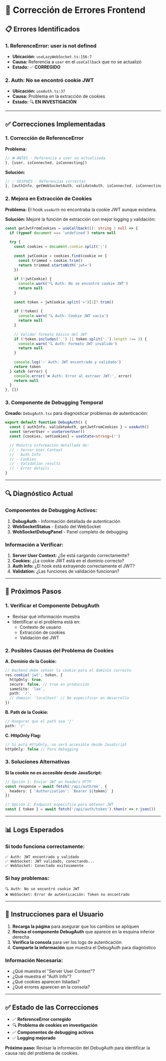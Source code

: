 # 🔧 Corrección de Errores Frontend

## 📋 **Errores Identificados**

### **1. ReferenceError: user is not defined**
- **Ubicación:** `useLazyWebSocket.ts:156:7`
- **Causa:** Referencia a `user` en el `useCallback` que no se actualizó
- **Estado:** ✅ **CORREGIDO**

### **2. Auth: No se encontró cookie JWT**
- **Ubicación:** `useAuth.ts:37`
- **Causa:** Problema en la extracción de cookies
- **Estado:** 🔍 **EN INVESTIGACIÓN**

---

## ✅ **Correcciones Implementadas**

### **1. Corrección de ReferenceError**

**Problema:**
```typescript
// ❌ ANTES - Referencia a user no actualizada
}, [user, isConnected, isConnecting])
```

**Solución:**
```typescript
// ✅ DESPUÉS - Referencias correctas
}, [authInfo, getWebSocketAuth, validateAuth, isConnected, isConnecting])
```

### **2. Mejora en Extracción de Cookies**

**Problema:** El hook `useAuth` no encontraba la cookie JWT aunque existiera.

**Solución:** Mejoré la función de extracción con mejor logging y validación:

```typescript
const getJwtFromCookies = useCallback((): string | null => {
  if (typeof document === 'undefined') return null
  
  try {
    const cookies = document.cookie.split(';')
    
    const jwtCookie = cookies.find(cookie => {
      const trimmed = cookie.trim()
      return trimmed.startsWith('jwt=')
    })
    
    if (!jwtCookie) {
      console.warn('🔍 Auth: No se encontró cookie JWT')
      return null
    }
    
    const token = jwtCookie.split('=')[1]?.trim()
    
    if (!token) {
      console.warn('🔍 Auth: Cookie JWT vacía')
      return null
    }
    
    // Validar formato básico del JWT
    if (!token.includes('.') || token.split('.').length !== 3) {
      console.warn('🔍 Auth: Formato JWT inválido')
      return null
    }
    
    console.log('✅ Auth: JWT encontrado y validado')
    return token
  } catch (error) {
    console.error('❌ Auth: Error al extraer JWT:', error)
    return null
  }
}, [])
```

### **3. Componente de Debugging Temporal**

**Creado:** `DebugAuth.tsx` para diagnosticar problemas de autenticación:

```typescript
export default function DebugAuth() {
  const { authInfo, validateAuth, getJwtFromCookies } = useAuth()
  const serverUser = useServerUser()
  const [cookies, setCookies] = useState<string>('')

  // Muestra información detallada de:
  // - Server User Context
  // - Auth Info
  // - Cookies
  // - Validation results
  // - Error details
}
```

---

## 🔍 **Diagnóstico Actual**

### **Componentes de Debugging Activos:**

1. **DebugAuth** - Información detallada de autenticación
2. **WebSocketStatus** - Estado del WebSocket
3. **WebSocketDebugPanel** - Panel completo de debugging

### **Información a Verificar:**

1. **Server User Context:** ¿Se está cargando correctamente?
2. **Cookies:** ¿La cookie JWT está en el dominio correcto?
3. **Auth Info:** ¿El hook está extrayendo correctamente el JWT?
4. **Validation:** ¿Las funciones de validación funcionan?

---

## 🚀 **Próximos Pasos**

### **1. Verificar el Componente DebugAuth**
- Revisar qué información muestra
- Identificar si el problema está en:
  - Contexto de usuario
  - Extracción de cookies
  - Validación del JWT

### **2. Posibles Causas del Problema de Cookies**

**A. Dominio de la Cookie:**
```typescript
// Backend debe setear la cookie para el dominio correcto
res.cookie('jwt', token, {
  httpOnly: true,
  secure: false, // true en producción
  sameSite: 'lax',
  path: '/',
  // domain: 'localhost' // No especificar en desarrollo
})
```

**B. Path de la Cookie:**
```typescript
// Asegurar que el path sea '/'
path: '/'
```

**C. HttpOnly Flag:**
```typescript
// Si está HttpOnly, no será accesible desde JavaScript
httpOnly: false // Para debugging
```

### **3. Soluciones Alternativas**

**Si la cookie no es accesible desde JavaScript:**
```typescript
// Opción 1: Enviar JWT en headers HTTP
const response = await fetch('/api/auth/me', {
  headers: { 'Authorization': `Bearer ${token}` }
})

// Opción 2: Endpoint específico para obtener JWT
const { token } = await fetch('/api/auth/token').then(r => r.json())
```

---

## 📊 **Logs Esperados**

### **Si todo funciona correctamente:**
```
✅ Auth: JWT encontrado y validado
✅ WebSocket: JWT validado, conectando...
✅ WebSocket: Conectado exitosamente
```

### **Si hay problemas:**
```
🔍 Auth: No se encontró cookie JWT
❌ WebSocket: Error de autenticación: Token no encontrado
```

---

## 🎯 **Instrucciones para el Usuario**

1. **Recarga la página** para asegurar que los cambios se apliquen
2. **Revisa el componente DebugAuth** que aparece en la esquina inferior derecha
3. **Verifica la consola** para ver los logs de autenticación
4. **Comparte la información** que muestra el DebugAuth para diagnóstico

### **Información Necesaria:**
- ¿Qué muestra el "Server User Context"?
- ¿Qué muestra el "Auth Info"?
- ¿Qué cookies aparecen listadas?
- ¿Qué errores aparecen en la consola?

---

## ✅ **Estado de las Correcciones**

- ✅ **ReferenceError corregido**
- 🔍 **Problema de cookies en investigación**
- ✅ **Componentes de debugging activos**
- ✅ **Logging mejorado**

**Próximo paso:** Revisar la información del DebugAuth para identificar la causa raíz del problema de cookies. 